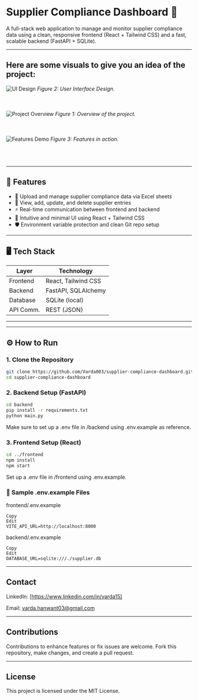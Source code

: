 # Supplier Compliance Dashboard 🚀

A full-stack web application to manage and monitor supplier compliance data using a clean, responsive frontend (React + Tailwind CSS) and a fast, scalable backend (FastAPI + SQLite).

---
## Here are some visuals to give you an idea of the project:

![UI Design](assets/image1.png) <!-- Replace with the actual path -->
*Figure 2: User Interface Design.*
<br><br>
<br><br>
![Project Overview](assets/image2.png) <!-- Replace with the actual path -->
*Figure 1: Overview of the project.*
<br><br>
<br><br>
![Features Demo](assets/image4.png) <!-- Replace with the actual path -->
*Figure 3: Features in action.*
<br><br>
<br><br>

---

## 🧩 Features

- 📂 Upload and manage supplier compliance data via Excel sheets  
- 🧾 View, add, update, and delete supplier entries  
- ⚡ Real-time communication between frontend and backend  
- 🎨 Intuitive and minimal UI using React + Tailwind CSS  
- 🛡️ Environment variable protection and clean Git repo setup  

---

## 🖥️ Tech Stack

| Layer       | Technology         |
|------------|--------------------|
| Frontend   | React, Tailwind CSS |
| Backend    | FastAPI, SQLAlchemy |
| Database   | SQLite (local)      |
| API Comm.  | REST (JSON)         |

---


---

## ⚙️ How to Run

### 1. Clone the Repository

```bash
git clone https://github.com/Varda003/supplier-compliance-dashboard.git
cd supplier-compliance-dashboard
```
### 2. Backend Setup (FastAPI)
```bash
cd backend
pip install -r requirements.txt
python main.py
```
Make sure to set up a .env file in /backend using .env.example as reference.

### 3. Frontend Setup (React)
``` bash
cd ../frontend
npm install
npm start
```
Set up a .env file in /frontend using .env.example.

### 🧪 Sample .env.example Files
frontend/.env.example
```env
Copy
Edit
VITE_API_URL=http://localhost:8000
```
backend/.env.example
```env
Copy
Edit
DATABASE_URL=sqlite:///./supplier.db
```
---

## Contact
LinkedIn: [https://www.linkedin.com/in/varda15]

Email: varda.hanwant03@gmail.com

---

## Contributions
Contributions to enhance features or fix issues are welcome. Fork this repository, make changes, and create a pull request.

---

## License
This project is licensed under the MIT License.


